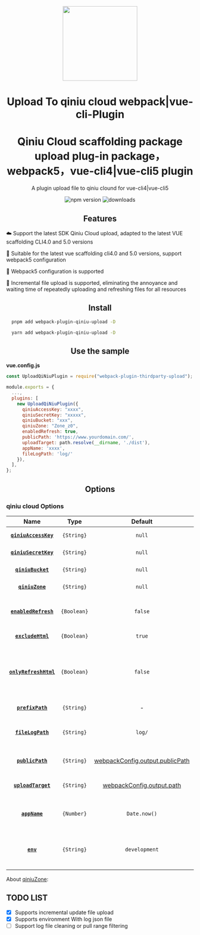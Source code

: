<div align="center">
  <a href="https://cli.vuejs.org/">
    <img width="200" height="200"
      src="https://cli.vuejs.org/favicon.png">
  </a>
  <h1>Upload To qiniu cloud  webpack|vue-cli-Plugin</h1>
  <h1>Qiniu Cloud scaffolding package upload plug-in package，webpack5，vue-cli4|vue-cli5 plugin</h1>
  <p>A plugin upload file to qiniu clound for vue-cli4|vue-cli5</p>

<p align="center">
    <img src="https://img.shields.io/npm/v/webpack-plugin-qiniu-upload?style=flat-square" alt="npm version" />
    <img src="https://img.shields.io/npm/dm/webpack-plugin-qiniu-upload.svg?style=flat-square&color=#4fc08d" alt="downloads" />
</p>
</div>
<h2 align="center">Features</h2>

☁️ Support the latest SDK Qiniu Cloud upload, adapted to the latest VUE scaffolding CLI4.0 and 5.0 versions

💪 Suitable for the latest vue scaffolding cli4.0 and 5.0 versions, support webpack5 configuration

💪 Webpack5 configuration is supported

🚀 Incremental file upload is supported, eliminating the annoyance and waiting time of repeatedly uploading and refreshing files for all resources

<h2 align="center">Install</h2>

```bash
  pnpm add webpack-plugin-qiniu-upload -D
```

```bash
  yarn add webpack-plugin-qiniu-upload -D
```

<h2 align="center">Use the sample</h2>

**vue.config.js**

```js
const UploadQiNiuPlugin = require("webpack-plugin-thirdparty-upload");

module.exports = {
  ...,
  plugins: [
    new UploadQiNiuPlugin({
      qiniuAccessKey: "xxxx",
      qiniuSecretKey: "xxxxx",
      qiniuBucket: "xxx",
      qiniuZone: "Zone_z0",
      enabledRefresh: true,
      publicPath: 'https://www.yourdomain.com/',
      uploadTarget: path.resolve(__dirname, './dist'),
      appName: 'xxxx',
      fileLogPath: 'log/'
    }),
  ],
};
```

<h2 align="center">Options</h2>

### qiniu cloud Options

|            Name            |    Type     |                                             Default                                              | Description                                                                                             |
| :------------------------: | :---------: | :----------------------------------------------------------------------------------------------: | :------------------------------------------------------------------------------------------------------ |
| **[`qiniuAccessKey`](#)**  | `{String}`  |                                              `null`                                              | Your Qiniu AccessKey                                                                                    |
| **[`qiniuSecretKey`](#)**  | `{String}`  |                                              `null`                                              | Your Qiniu SecretKey                                                                                    |
|   **[`qiniuBucket`](#)**   | `{String}`  |                                              `null`                                              | Your Qiniu Bucket Name                                                                                  |
|    **[`qiniuZone`](#)**    | `{String}`  |                                              `null`                                              | Your Qiniu zone code                                                                                    |
| **[`enabledRefresh`](#)**  | `{Boolean}` |                                             `false`                                              | Is enable refresh the file on Qiniu Clound after file upload                                            |
|   **[`excludeHtml`](#)**   | `{Boolean}` |                                              `true`                                              | Is exclude html file                                                                                    |
| **[`onlyRefreshHtml`](#)** | `{Boolean}` |                                             `false`                                              | only refresh html file (eg: _/demo/index.html + _/demo/), throws an exception in the case of a failure. |
|   **[`prefixPath`](#)**    | `{String}`  |                                                -                                                 | prefix path for the file                                                                                |
|   **[`fileLogPath`](#)**   | `{String}`  |                                              `log/`                                              | Provide a directory where log file should be stored                                                     |
|   **[`publicPath`](#)**    | `{String}`  | [webpackConfig.output.publicPath](https://webpack.js.org/configuration/output/#outputpublicpath) | The prefix path to your packaged resource                                                               |
|  **[`uploadTarget`](#)**   | `{String}`  |      [webpackConfig.output.path](https://webpack.js.org/configuration/output/#output-path)       | Directory of the folder to be uploaded                                                                  |
|     **[`appName`](#)**     | `{Number}`  |                                           `Date.now()`                                           | Optional. Name of the file used to generate resource mapping file logs                                  |
|       **[`env`](#)**       | `{String}`  |                                          `development`                                           | The environment directory corresponding to the JSON file of log               |

About [qiniuZone](https://developer.qiniu.com/kodo/sdk/1289/nodejs):

## TODO LIST

- [x] Supports incremental update file upload
- [x] Supports environment With log json file
- [ ] Support log file cleaning or pull range filtering
